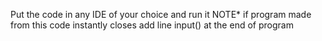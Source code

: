 Put the code in any IDE of your choice and run it
NOTE* if program made from this code instantly closes add line input() at the end of program
